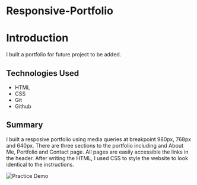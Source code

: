 # Responsive-Portfolio

# Introduction

I built a portfolio for future project to be added. 

## Technologies Used
 - HTML
 - CSS
 - Git
 - Github

 ## Summary

 I built a resposive portfolio using media queries at breakpoint 980px, 768px and 640px. 
 There are three sections to the portfolio including and About Me, Portfolio and Contact page. All pages are easily accessible the links in the header. After writing the HTML, I used CSS to style the website to look identical to the instructions. 

 ![Practice Demo](/assets/images/practice.gif)
 